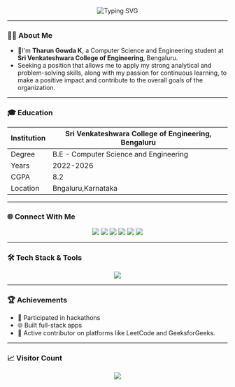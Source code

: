 <!-- Typing effect header -->
<p align="center">
  <img src="https://readme-typing-svg.herokuapp.com?font=Fira+Code&size=30&duration=3000&pause=1000&color=00FFFF&center=true&vCenter=true&width=435&lines=Hello+There!;I'm+Tharun;" alt="Typing SVG" />
</p>

---

### 👨‍💻 About Me

-  🚀I'm **Tharun Gowda K**, a Computer Science and Engineering student at **Sri Venkateshwara College of Engineering**, Bengaluru.
-  Seeking a position that allows me to apply my strong analytical and problem-solving skills,
along with my passion for continuous learning, to make a positive impact and contribute to the overall goals of the organization.

---

### 🎓 Education

|  Institution |  Sri Venkateshwara College of Engineering, Bengaluru |
| -------------- | --------- |
| Degree | B.E - Computer Science and Engineering |
| Years | 2022-2026 |
| CGPA| 8.2 |
| Location | Bngaluru,Karnataka |
---

### 🌐 Connect With Me

<p align="center">
  <a href="https://your-portfolio-link.com"><img src="https://img.shields.io/badge/Portfolio-000000?style=for-the-badge&logo=About.me&logoColor=white"/></a>
  <a href="mailto:tharungowda0369@gmail.com"><img src="https://img.shields.io/badge/Email-D14836?style=for-the-badge&logo=gmail&logoColor=white"/></a>
  <a href="https://linkedin.com/in/tharun-gowda-k-3059b4259"><img src="https://img.shields.io/badge/LinkedIn-0077B5?style=for-the-badge&logo=linkedin&logoColor=white"/></a>
  <a href="https://github.com/THARUN-GOWDA-K"><img src="https://img.shields.io/badge/GitHub-000?style=for-the-badge&logo=github&logoColor=white"/></a>
  <a href="https://leetcode.com/u/Tharun_Gowda_K/"><img src="https://img.shields.io/badge/LeetCode-FFA116?style=for-the-badge&logo=leetcode&logoColor=black"/></a>
  <a href="https://www.geeksforgeeks.org/user/tharungoh368/"><img src="https://img.shields.io/badge/GeeksforGeeks-2F8D46?style=for-the-badge&logo=GeeksforGeeks&logoColor=white"/></a>
</p>

---

### 🛠️ Tech Stack & Tools

<p align="center">
  <img src="https://skillicons.dev/icons?i=py,java,js,html,css,react,tailwind,git,github,mongodb,mysql,vscode" />
</p>

---



### 🏆 Achievements

- 🥇 Participated in hackathons
- 🌐 Built full-stack apps
- 🧠 Active contributor on platforms like LeetCode and GeeksforGeeks.

---

### 📈 Visitor Count

<p align="center">
  <img src="https://komarev.com/ghpvc/?username=THARUN-GOWDA-K&label=Profile+Visitors&color=blueviolet&style=for-the-badge" />
</p>
